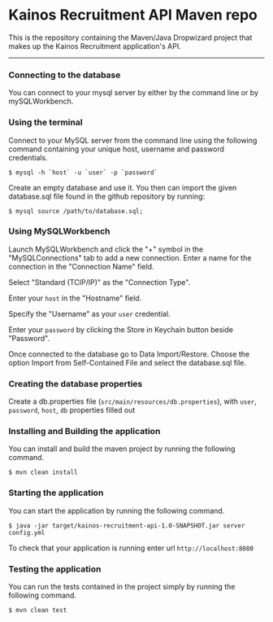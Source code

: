 # Kainos Recruitment API Maven repo
This is the repository containing the Maven/Java Dropwizard project that makes up the Kainos Recruitment application's API.

---

### Connecting to the database
You can connect to your mysql server by either by the command line or by mySQLWorkbench.


### Using the terminal
Connect to your MySQL server from the command line using the following command containing your unique host, username and password credentials.

    $ mysql -h `host` -u `user` -p `password`

Create an empty database and use it. You then can import the given database.sql file found in the github repository by running:

    $ mysql source /path/to/database.sql;
    

### Using MySQLWorkbench
Launch MySQLWorkbench and click the "+" symbol in the "MySQLConnections" tab to add a new connection. Enter a name for the connection in the "Connection Name" field. 

Select "Standard (TCIP/IP)" as the "Connection Type".

Enter your `host` in the "Hostname" field.

Specify the "Username" as your `user` credential.

Enter your `password` by clicking the Store in Keychain button beside "Password".

Once connected to the database go to Data Import/Restore. Choose the option Import from Self-Contained File and select the database.sql file.


### Creating the database properties
Create a db.properties file (`src/main/resources/db.properties`), with `user`, `password`, `host`, `db` properties filled out


### Installing and Building the application
You can install and build the maven project by running the following command.

    $ mvn clean install

### Starting the application
You can start the application by running the following command.

    $ java -jar target/kainos-recruitment-api-1.0-SNAPSHOT.jar server config.yml


To check that your application is running enter url `http://localhost:8080`


### Testing the application
You can run the tests contained in the project simply by running the following command.

    $ mvn clean test

